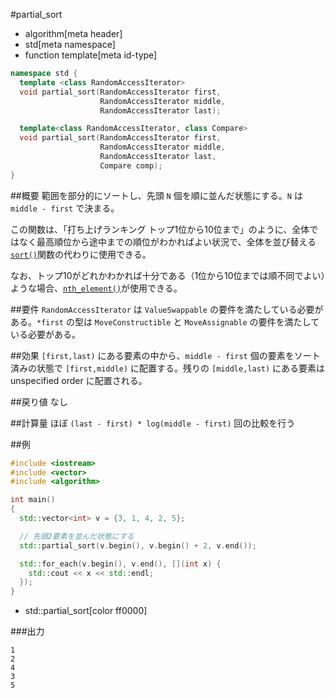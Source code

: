 #partial_sort
* algorithm[meta header]
* std[meta namespace]
* function template[meta id-type]

```cpp
namespace std {
  template <class RandomAccessIterator>
  void partial_sort(RandomAccessIterator first,
                    RandomAccessIterator middle,
                    RandomAccessIterator last);

  template<class RandomAccessIterator, class Compare>
  void partial_sort(RandomAccessIterator first,
                    RandomAccessIterator middle,
                    RandomAccessIterator last,
                    Compare comp);
}
```

##概要
範囲を部分的にソートし、先頭 `N` 個を順に並んだ状態にする。`N` は `middle - first` で決まる。

この関数は、「打ち上げランキング トップ1位から10位まで」のように、全体ではなく最高順位から途中までの順位がわかればよい状況で、全体を並び替える[`sort()`](sort.md)関数の代わりに使用できる。

なお、トップ10がどれかわかれば十分である（1位から10位までは順不同でよい）ような場合、[`nth_element()`](nth_element.md)が使用できる。

##要件
`RandomAccessIterator` は `ValueSwappable` の要件を満たしている必要がある。`*first` の型は `MoveConstructible` と `MoveAssignable` の要件を満たしている必要がある。


##効果
`[first,last)` にある要素の中から、`middle - first` 個の要素をソート済みの状態で `[first,middle)` に配置する。残りの `[middle,last)` にある要素は unspecified order に配置される。


##戻り値
なし


##計算量
ほぼ `(last - first) * log(middle - first)` 回の比較を行う


##例
```cpp
#include <iostream>
#include <vector>
#include <algorithm>

int main()
{
  std::vector<int> v = {3, 1, 4, 2, 5};

  // 先頭2要素を並んだ状態にする
  std::partial_sort(v.begin(), v.begin() + 2, v.end());

  std::for_each(v.begin(), v.end(), [](int x) {
    std::cout << x << std::endl;
  });
}
```
* std::partial_sort[color ff0000]

###出力
```
1
2
4
3
5
```


